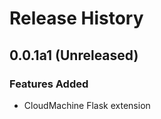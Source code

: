 # Release History

[comment]: # (Change log guidance: https://azure.github.io/azure-sdk/policies_releases.html#changelog-guidance)


## 0.0.1a1 (Unreleased)

### Features Added

- CloudMachine Flask extension
